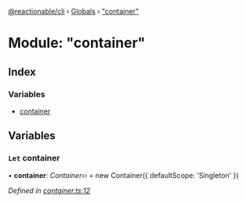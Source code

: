 [@reactionable/cli](../README.md) › [Globals](../globals.md) › ["container"](_container_.md)

# Module: "container"

## Index

### Variables

* [container](_container_.md#let-container)

## Variables

### `Let` container

• **container**: *Container‹›* = new Container({ defaultScope: 'Singleton' })

*Defined in [container.ts:12](https://github.com/neilime/reactionable-cli/blob/d0401b5/src/container.ts#L12)*
